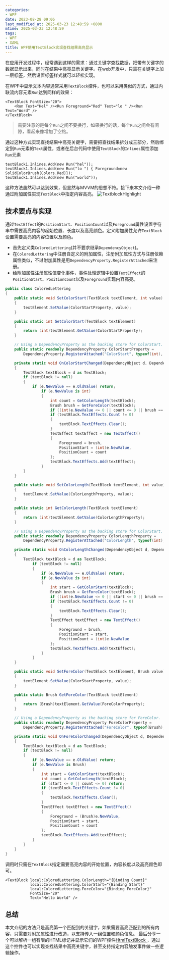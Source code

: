 ```yaml
---
categories:
- WPF
date: 2023-08-28 09:06
last_modified_at: 2025-03-23 12:48:59 +0800
mtime: 2025-03-23 12:48:59
tags:
- WPF
- XAML
title: WPF使用TextBlock实现查找结果高亮显示
---
```


在应用开发过程中，经常遇到这样的需求：通过关键字查找数据，把带有关键字的数据显示出来，同时在结果中高亮显示关键字。在web开发中，只需在关键字上加一层标签，然后设置标签样式就可以轻松实现。

在WPF中显示文本内容通常采用`TextBlock`控件，也可以采用类似的方式，通过内联流内容元素`Run`达到同样的效果：
```
<TextBlock FontSize="20">
    <Run Text="Hel" /><Run Foreground="Red" Text="lo " /><Run Text="Word" />
</TextBlock>
```
>需要注意的是每个`Run`之间不要换行，如果换行的话，每个`Run`之间会有间隙，看起来像增加了空格。

通过这种方式实现查找结果中高亮关键字，需要把查找结果拆分成三部分，然后绑定到`Run`元素的`Text`属性，或者在后台代码中使用`TextBlock`的`Inlines`属性添加`Run`元素
```
textBlock1.Inlines.Add(new Run("hel"));
textBlock1.Inlines.Add(new Run("lo ") { Foreground=new SolidColorBrush(Colors.Red)});
textBlock1.Inlines.Add(new Run("world"));
```
这种方法虽然可以达到效果，但显然与MVVM的思想不符。接下来本文介绍一种通过附加属性实现`TextBlock`中指定内容高亮。
![TextblockHighlight](https://eb19df4.webp.li/2025/02/TextblockHighlight.gif)

## 技术要点与实现
通过`TextEffect`的`PositionStart`、`PositionCount`以及`Foreground`属性设置字符串中需要高亮内容的起始位置、长度以及高亮颜色。定义附加属性允许`TextBlock`设置需要高亮的内容位置以及颜色。
* 首先定义类`ColoredLettering`(并不要求继承`DependencyObject`)。
* 在`ColoredLettering`中注册自定义的附加属性，注册附加属性方式与注册依赖属性类似，不过附加属性是用`DependencyProperty.RegisterAttached`来注册。
* 给附加属性注册属性值变化事件，事件处理逻辑中设置`TextEffect`的`PositionStart`、`PositionCount`以及`Foreground`实现内容高亮。
```csharp
public class ColoredLettering
{
    public static void SetColorStart(TextBlock textElement, int value)
    {
        textElement.SetValue(ColorStartProperty, value);
    }

    public static int GetColorStart(TextBlock textElement)
    {
        return (int)textElement.GetValue(ColorStartProperty);
    }

    // Using a DependencyProperty as the backing store for ColorStart.  This enables animation, styling, binding, etc...
    public static readonly DependencyProperty ColorStartProperty =
        DependencyProperty.RegisterAttached("ColorStart", typeof(int), typeof(ColoredLettering), new FrameworkPropertyMetadata(0, OnColorStartChanged));

    private static void OnColorStartChanged(DependencyObject d, DependencyPropertyChangedEventArgs e)
    {
        TextBlock textBlock = d as TextBlock;
        if (textBlock != null)
        {
            if (e.NewValue == e.OldValue) return;
                if (e.NewValue is int)
                {
                    int count = GetColorLength(textBlock);
                    Brush brush = GetForeColor(textBlock);
                    if ((int)e.NewValue <= 0 || count <= 0 || brush == TextBlock.ForegroundProperty.DefaultMetadata.DefaultValue) return;
                    if (textBlock.TextEffects.Count != 0)
                    {
                        textBlock.TextEffects.Clear();
                    }
                    TextEffect textEffect = new TextEffect()
                    {
                        Foreground = brush,
                        PositionStart = (int)e.NewValue,
                        PositionCount = count
                    };
                    textBlock.TextEffects.Add(textEffect);
                }
        }
    }

    public static void SetColorLength(TextBlock textElement, int value)
    {
        textElement.SetValue(ColorLengthProperty, value);
    }

    public static int GetColorLength(TextBlock textElement)
    {
        return (int)textElement.GetValue(ColorLengthProperty);
    }

    // Using a DependencyProperty as the backing store for ColorStart.  This enables animation, styling, binding, etc...
    public static readonly DependencyProperty ColorLengthProperty =
        DependencyProperty.RegisterAttached("ColorLength", typeof(int), typeof(ColoredLettering), new FrameworkPropertyMetadata(0, OnColorLengthChanged));

    private static void OnColorLengthChanged(DependencyObject d, DependencyPropertyChangedEventArgs e)
    {
        TextBlock textBlock = d as TextBlock;
            if (textBlock != null)
            {
                if (e.NewValue == e.OldValue) return;
                if (e.NewValue is int)
                {
                    int start = GetColorStart(textBlock);
                    Brush brush = GetForeColor(textBlock);
                    if ((int)e.NewValue <= 0 || start <= 0 || brush == TextBlock.ForegroundProperty.DefaultMetadata.DefaultValue) return;
                    if (textBlock.TextEffects.Count != 0)
                    {
                        textBlock.TextEffects.Clear();
                    }
                    TextEffect textEffect = new TextEffect()
                    {
                        Foreground = brush,
                        PositionStart = start,
                        PositionCount = (int)e.NewValue
                    };
                    textBlock.TextEffects.Add(textEffect);
                }
            }
    }

    public static void SetForeColor(TextBlock textElement, Brush value)
    {
        textElement.SetValue(ColorStartProperty, value);
    }

    public static Brush GetForeColor(TextBlock textElement)
    {
        return (Brush)textElement.GetValue(ForeColorProperty);
    }

    // Using a DependencyProperty as the backing store for ForeColor.  This enables animation, styling, binding, etc...
    public static readonly DependencyProperty ForeColorProperty =
        DependencyProperty.RegisterAttached("ForeColor", typeof(Brush), typeof(ColoredLettering), new PropertyMetadata(TextBlock.ForegroundProperty.DefaultMetadata.DefaultValue, OnForeColorChanged));

    private static void OnForeColorChanged(DependencyObject d, DependencyPropertyChangedEventArgs e)
    {
        TextBlock textBlock = d as TextBlock;
        if (textBlock != null)
        {
            if (e.NewValue == e.OldValue) return;
            if (e.NewValue is Brush)
            {
                int start = GetColorStart(textBlock);
                int count = GetColorLength(textBlock);
                if (start <= 0 || count <= 0) return;
                if (textBlock.TextEffects.Count != 0)
                {
                    textBlock.TextEffects.Clear();
                }
                TextEffect textEffect = new TextEffect()
                {
                    Foreground = (Brush)e.NewValue,
                    PositionStart = start,
                    PositionCount = count
                };
                textBlock.TextEffects.Add(textEffect);
            }
        }
    }
}
```
调用时只需在`TextBlock`指定需要高亮内容的开始位置，内容长度以及高亮颜色即可。
```
<TextBlock local:ColoredLettering.ColorLength="{Binding Count}"
           local:ColoredLettering.ColorStart="{Binding Start}"
           local:ColoredLettering.ForeColor="{Binding ForeColor}"
           FontSize="20"
           Text="Hello World" />
```
## 总结
本文介绍的方法只是高亮第一个匹配到的关键字，如果需要高亮匹配到的所有内容，只需要对附加属性进行改造，以支持传入一组位置和颜色信息。
最后分享一个可以解析一组有限的HTML标记并显示它们的WPF控件[HtmlTextBlock ](https://www.codeproject.com/Articles/33196/WPF-Html-supported-TextBlock)，通过这个控件也可以实现查找结果中高亮关键字，甚至支持指定内容触发事件做一些逻辑操作。